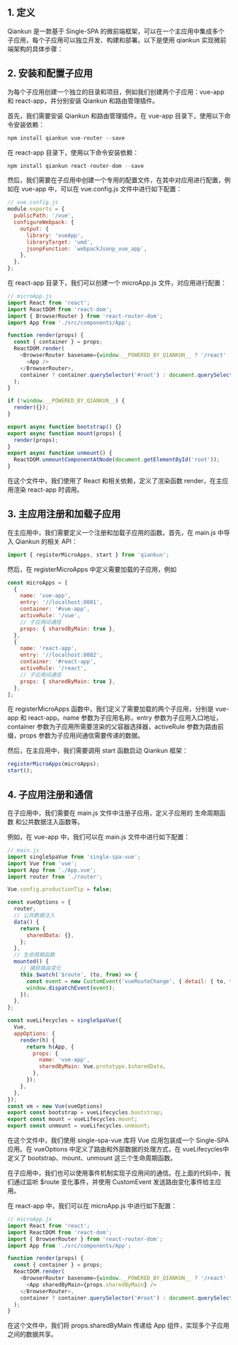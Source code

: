 ## 1. 定义
Qiankun 是一款基于 Single-SPA 的微前端框架，可以在一个主应用中集成多个子应用，每个子应用可以独立开发、构建和部署。以下是使用 qiankun 实现微前端架构的具体步骤：

## 2. 安装和配置子应用
为每个子应用创建一个独立的目录和项目，例如我们创建两个子应用：vue-app 和 react-app，并分别安装 Qiankun 和路由管理插件。

首先，我们需要安装 Qiankun 和路由管理插件。在 vue-app 目录下，使用以下命令安装依赖：
```js
npm install qiankun vue-router --save
```

在 react-app 目录下，使用以下命令安装依赖：
```js
npm install qiankun react-router-dom --save
```

然后，我们需要在子应用中创建一个专用的配置文件，在其中对应用进行配置，例如在 vue-app 中，可以在 vue.config.js 文件中进行如下配置：
```js
// vue.config.js
module.exports = {
  publicPath: '/vue',
  configureWebpack: {
    output: {
      library: 'vueApp',
      libraryTarget: 'umd',
      jsonpFunction: `webpackJsonp_vue_app`,
    },
  },
};
```

在 react-app 目录下，我们可以创建一个 microApp.js 文件，对应用进行配置：
```js
// microApp.js
import React from 'react';
import ReactDOM from 'react-dom';
import { BrowserRouter } from 'react-router-dom';
import App from './src/components/App';

function render(props) {
  const { container } = props;
  ReactDOM.render(
    <BrowserRouter basename={window.__POWERED_BY_QIANKUN__ ? '/react' : '/'}>
      <App />
    </BrowserRouter>,
    container ? container.querySelector('#root') : document.querySelector('#root')
  );
}

if (!window.__POWERED_BY_QIANKUN__) {
  render({});
}

export async function bootstrap() {}
export async function mount(props) {
  render(props);
}
export async function unmount() {
  ReactDOM.unmountComponentAtNode(document.getElementById('root'));
}
```
在这个文件中，我们使用了 React 和相关依赖，定义了渲染函数 render，在主应用渲染 react-app 时调用。

## 3. 主应用注册和加载子应用
在主应用中，我们需要定义一个注册和加载子应用的函数。首先，在 main.js 中导入 Qiankun 的相关 API：
```js
import { registerMicroApps, start } from 'qiankun';
```
然后，在 registerMicroApps 中定义需要加载的子应用，例如

```js
const microApps = [
  {
    name: 'vue-app',
    entry: '//localhost:8081',
    container: '#vue-app',
    activeRule: '/vue',
    // 子应用间通信
    props: { sharedByMain: true },
  },
  {
    name: 'react-app',
    entry: '//localhost:8082',
    container: '#react-app',
    activeRule: '/react',
    // 子应用间通信
    props: { sharedByMain: true },
  },
];
```

在 registerMicroApps 函数中，我们定义了需要加载的两个子应用，分别是 vue-app 和 react-app。name 参数为子应用名称，entry 参数为子应用入口地址，container 参数为子应用所需要渲染的父容器选择器，activeRule 参数为路由前缀，props 参数为子应用间通信需要传递的数据。

然后，在主应用中，我们需要调用 start 函数启动 Qiankun 框架：
```js
registerMicroApps(microApps);
start();
```

## 4. 子应用注册和通信
在子应用中，我们需要在 main.js 文件中注册子应用，定义子应用的 生命周期函数 和公共数据注入函数等。

例如，在 vue-app 中，我们可以在 main.js 文件中进行如下配置：
```js
// main.js
import singleSpaVue from 'single-spa-vue';
import Vue from 'vue';
import App from './App.vue';
import router from './router';

Vue.config.productionTip = false;

const vueOptions = {
  router,
  // 公共数据注入
  data() {
    return {
      sharedData: {},
    };
  },
  // 生命周期函数
  mounted() {
    // 捕获路由变化
    this.$watch('$route', (to, from) => {
      const event = new CustomEvent('vueRouteChange', { detail: { to, from } });
      window.dispatchEvent(event);
    });
  },
};

const vueLifecycles = singleSpaVue({
  Vue,
  appOptions: {
    render(h) {
      return h(App, {
        props: {
          name: 'vue-app',
          sharedByMain: Vue.prototype.$sharedData,
        },
      });
    },
  },
});
const vm = new Vue(vueOptions)
export const bootstrap = vueLifecycles.bootstrap;
export const mount = vueLifecycles.mount;
export const unmount = vueLifecycles.unmount;
```

在这个文件中，我们使用 single-spa-vue 库将 Vue 应用包装成一个 Single-SPA 应用。在 vueOptions 中定义了路由和外部数据的处理方式，在 vueLifecycles中定义了 bootstrap、mount、unmount 这三个生命周期函数。

在子应用中，我们也可以使用事件机制实现子应用间的通信。在上面的代码中，我们通过监听 $route 变化事件，并使用 CustomEvent 发送路由变化事件给主应用。

在 react-app 中，我们可以在 microApp.js 中进行如下配置：
```js
// microApp.js
import React from 'react';
import ReactDOM from 'react-dom';
import { BrowserRouter } from 'react-router-dom';
import App from './src/components/App';

function render(props) {
  const { container } = props;
  ReactDOM.render(
    <BrowserRouter basename={window.__POWERED_BY_QIANKUN__ ? '/react' : '/'}>
      <App sharedByMain={props.sharedByMain} />
    </BrowserRouter>,
    container ? container.querySelector('#root') : document.querySelector('#root')
  );
}
```
在这个文件中，我们将 props.sharedByMain 传递给 App 组件，实现多个子应用之间的数据共享。
